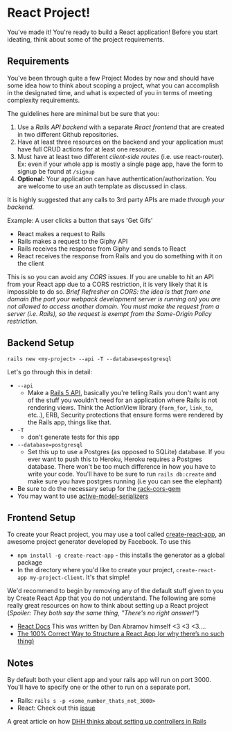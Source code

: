 # React Project! 

You've made it! You're ready to build a React application! Before you start ideating, think about some of the project requirements. 

## Requirements

You've been through quite a few Project Modes by now and should have some idea how to think about scoping a project, what you can accomplish in the designated time, and what is expected of you in terms of meeting complexity requirements.

The guidelines here are minimal but be sure that you:

1. Use a _Rails API backend_ with a separate _React frontend_ that are created in two different Github repositories.
2. Have at least three resources on the backend and your application must have full CRUD actions for at least one resource.
3. Must have at least two different *client-side routes* (i.e. use react-router). Ex: even if your whole app is mostly a single page app, have the form to signup be found at `/signup`
3. **Optional:** Your application can have authentication/authorization. You are welcome to use an auth template as discussed in class.

It is highly suggested that any calls to 3rd party APIs are made _through your backend_.

Example: A user clicks a button that says 'Get Gifs'
* React makes a request to Rails
* Rails makes a request to the Giphy API
* Rails receives the response from Giphy and sends to React
* React receives the response from Rails and you do something with it on the client

This is so you can avoid any *CORS* issues. If you are unable to hit an API from your React app due to a CORS restriction, it is very likely that it is impossible to do so. _Brief Refresher on CORS: the idea is that from one domain (the port your webpack development server is running on) you are not allowed to access another domain.  You must make the request from a server (i.e. Rails), so the request is exempt from the Same-Origin Policy restriction._


## Backend Setup
```
rails new <my-project> --api -T --database=postgresql
```

Let's go through this in detail:

* `--api`
  *  Make a [Rails 5 API](http://edgeguides.rubyonrails.org/api_app.html), basically you're telling Rails you don't want any of the stuff you wouldn't need for an application where Rails is not rendering views. Think the ActionView library (`form_for`, `link_to`, etc..), ERB, Security protections that ensure forms were rendered by the Rails app, things like that.
* `-T`
  * don't generate tests for this app
* `--database=postgresql`
  * Set this up to use a Postgres (as opposed to SQLite) database. If you ever want to push this to Heroku, Heroku requires a Postgres database. There won't be too much difference in how you have to write your code. You'll have to be sure to run `rails db:create` and make sure you have postgres running (i.e you can see the elephant)
* Be sure to do the necessary setup for the [rack-cors-gem](https://github.com/cyu/rack-cors)
* You may want to use [active-model-serializers](https://github.com/rails-api/active_model_serializers/tree/0-10-stable)

## Frontend Setup
To create your React project, you may use a tool called [create-react-app](https://github.com/facebookincubator/create-react-app), an awesome project generator developed by Facebook. To use this
+ `npm install -g create-react-app` - this installs the generator as a global package
+ In the directory where you'd like to create your project, `create-react-app my-project-client`. It's that simple!

We'd recommend to begin by removing any of the default stuff given to you by Create React App that you do not understand. The following are some really great resources on how to think about setting up a React project (_Spoiler: They both say the same thing, "There's no right answer!"_)
* [React Docs](https://github.com/reactjs/reactjs.org/blob/71788c647daa07392a8156609fdbede8e9ed24f7/content/docs/faq-structure.md) This was written by Dan Abramov himself <3 <3 <3....
* [The 100% Correct Way to Structure a React App (or why there’s no such thing)](https://hackernoon.com/the-100-correct-way-to-structure-a-react-app-or-why-theres-no-such-thing-3ede534ef1ed)

## Notes
By default both your client app and your rails app will run on port 3000. You'll have to specify one or the other to run on a separate port.
* Rails: `rails s -p <some_number_thats_not_3000>`
* React: Check out this [issue](https://github.com/facebookincubator/create-react-app/issues/1083)

A great article on how [DHH thinks about setting up controllers in Rails](http://jeromedalbert.com/how-dhh-organizes-his-rails-controllers/)
